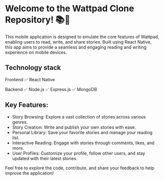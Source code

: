 # Welcome to the Wattpad Clone Repository! 📚📱

This mobile application is designed to emulate the core features of Wattpad, enabling users to read, write, and share stories. Built using React Native, this app aims to provide a seamless and engaging reading and writing experience on mobile devices.

## Technology stack 
Frontend
✅ React Native

Backend
✅ Node.js
✅ Express.js
✅ MongoDB

## Key Features:
- Story Browsing: Explore a vast collection of stories across various genres.
- Story Creation: Write and publish your own stories with ease.
- Personal Library: Save your favorite stories and manage your reading list.
- Interactive Reading: Engage with stories through comments, likes, and more.
- User Profiles: Customize your profile, follow other users, and stay updated with their latest stories.

Feel free to explore the code, contribute, and share your feedback to help improve the application!
